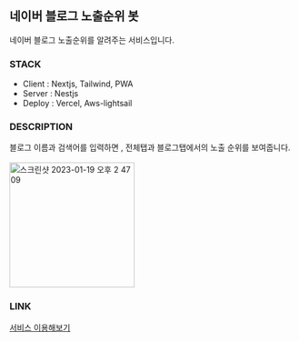 ## 네이버 블로그 노출순위 봇

네이버 블로그 노출순위를 알려주는 서비스입니다.

### STACK

- Client : Nextjs, Tailwind, PWA
- Server : Nestjs
- Deploy : Vercel, Aws-lightsail

### DESCRIPTION
블로그 이름과 검색어를 입력하면 , 전체탭과 블로그탭에서의 노출 순위를 보여줍니다.<br/><br/>
<img width="220" alt="스크린샷 2023-01-19 오후 2 47 09" src="https://user-images.githubusercontent.com/86244477/213365338-88494ff3-d271-4bbf-8176-70f3efca9b84.png">


### LINK
[서비스 이용해보기](http://bot.moducbt.com)
